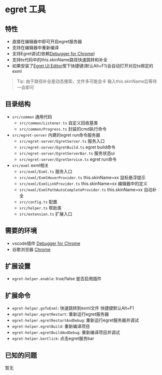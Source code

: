 # egret 工具

## 特性
- 直接在编辑器中即可开启egret服务器
- 支持在编辑器中重新编译
- 支持Egret调试(依赖[Debugger for Chrome](https://github.com/Microsoft/vscode-chrome-debug))
- 支持ts代码中的this.skinName路径快速跳转和补全
- 如果安装了[Egret UI Editor](https://docs.egret.com/uieditor)按下快捷键(默认Alt+F1)会自动打开对应ts绑定的exml
> Tip: 由于路径补全是动态搜索，文件多可能会卡 输入this.skinName后等待一会即可

## 目录结构

* `src/common` 通用代码
  * `src/common/Listener.ts` 自定义回收基类
  * `src/common/Progress.ts` 封装的cmd执行命令
* `src/egret-server` 内建的egret run命令服务器
  * `src/egret-server/EgretServer.ts` 服务入口
  * `src/egret-server/EgretBuild.ts` egret build命令
  * `src/egret-server/EgretServerBar.ts` 服务状态ui
  * `src/egret-server/EgretService.ts` egret run命令
* `src/exml` exml相关
  * `src/exml/Exml.ts` 服务入口
  * `src/exml/ExmlHoverProvider.ts` this.skinName=xx 鼠标悬浮提示
  * `src/exml/ExmlLinkProvider.ts` this.skinName=xx 编辑器中的定义
  * `src/exml/ExmlPathAutoCompleteProvider.ts` this.skinName=xx 自动补全
  * `src/config.ts` 配置
  * `src/helper.ts` 帮助类
  * `src/extension.ts` 扩展入口

## 需要的环境
* vscode插件 [Debugger for Chrome](https://github.com/Microsoft/vscode-chrome-debug)
* 谷歌浏览器 [Chrome](https://www.google.cn/chrome/)

## 扩展设置
* `egret-helper.enable`: true/false 是否启用插件

## 扩展命令
* `egret-helper.goToExml`: 快速跳转到exml文件 快捷键默认Alt+F1
* `egret-helper.egretRestart`: 重新运行egret服务器
* `egret-helper.egretRestartAndDebug`: 重新运行egret服务器并调试
* `egret-helper.egretBuild`: 重新编译项目
* `egret-helper.egretBuildAndDebug`: 重新编译项目并调试
* `egret-helper.barClick`: 点击egret服务bar

## 已知的问题
暂无